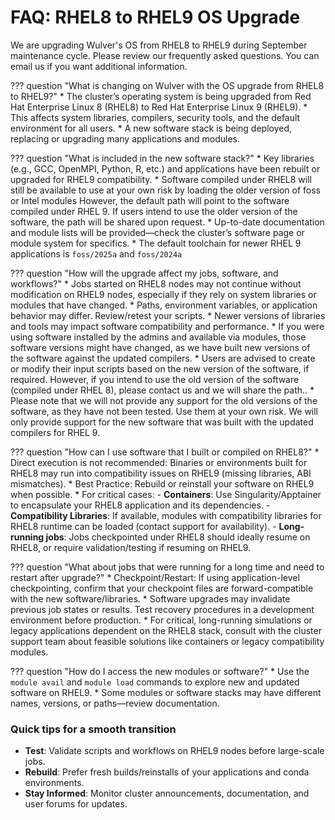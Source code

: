 # FAQ: RHEL8 to RHEL9 OS Upgrade

We are upgrading Wulver's OS from RHEL8 to RHEL9 during September maintenance cycle. Please review our frequently asked questions. You can email us if you want additional information. 


??? question "What is changing on Wulver with the OS upgrade from RHEL8 to RHEL9?"
    * The cluster’s operating system is being upgraded from Red Hat Enterprise Linux 8 (RHEL8) to Red Hat Enterprise Linux 9 (RHEL9).
    * This affects system libraries, compilers, security tools, and the default environment for all users.
    * A new software stack is being deployed, replacing or upgrading many applications and modules.


??? question "What is included in the new software stack?"
    * Key libraries (e.g., GCC, OpenMPI, Python, R, etc.) and applications have been rebuilt or upgraded for RHEL9 compatibility.
    * Software compiled under RHEL8 will still be available to use at your own risk by loading the older version of foss or Intel modules However, the default path will point to the software compiled under RHEL 9. If users intend to use the older version of the software, the path will be shared upon request.
    * Up-to-date documentation and module lists will be provided—check the cluster’s software page or module system for specifics.
    * The default toolchain for newer RHEL 9 applications is `foss/2025a` and `foss/2024a` 


??? question "How will the upgrade affect my jobs, software, and workflows?"
    * Jobs started on RHEL8 nodes may not continue without modification on RHEL9 nodes, especially if they rely on system libraries or modules that have changed.
    * Paths, environment variables, or application behavior may differ. Review/retest your scripts.
    * Newer versions of libraries and tools may impact software compatibility and performance.
    * If you were using software installed by the admins and available via modules, those software versions might have changed, as we have built new versions of the software against the updated compilers.
    * Users are advised to create or modify their input scripts based on the new version of the software, if required. However, if you intend to use the old version of the software (compiled under RHEL 8), please contact us and we will share the path..
    * Please note that we will not provide any support for the old versions of the software, as they have not been tested. Use them at your own risk. We will only provide support for the new software that was built with the updated compilers for RHEL 9.


??? question "How can I use software that I built or compiled on RHEL8?"
    * Direct execution is not recommended: Binaries or environments built for RHEL8 may run into compatibility issues on RHEL9 (missing libraries, ABI mismatches).
    * Best Practice: Rebuild or reinstall your software on RHEL9 when possible.
    * For critical cases:
        - **Containers**: Use Singularity/Apptainer to encapsulate your RHEL8 application and its dependencies.
        - **Compatibility Libraries**: If available, modules with compatibility libraries for RHEL8 runtime can be loaded (contact support for availability).
        - **Long-running jobs**: Jobs checkpointed under RHEL8 should ideally resume on RHEL8, or require validation/testing if resuming on RHEL9.


??? question "What about jobs that were running for a long time and need to restart after upgrade?"
    * Checkpoint/Restart: If using application-level checkpointing, confirm that your checkpoint files are forward-compatible with the new software/libraries.
    * Software upgrades may invalidate previous job states or results. Test recovery procedures in a development environment before production.
    * For critical, long-running simulations or legacy applications dependent on the RHEL8 stack, consult with the cluster support team about feasible solutions like containers or legacy compatibility modules.


??? question "How do I access the new modules or software?"
    * Use the `module avail` and `module load` commands to explore new and updated software on RHEL9.
    * Some modules or software stacks may have different names, versions, or paths—review documentation.


### Quick tips for a smooth transition

- **Test**: Validate scripts and workflows on RHEL9 nodes before large-scale jobs.
- **Rebuild**: Prefer fresh builds/reinstalls of your applications and conda environments.
- **Stay Informed**: Monitor cluster announcements, documentation, and user forums for updates.


